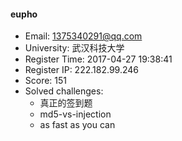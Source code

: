 #### eupho  

* Email: 1375340291@qq.com  
* University: 武汉科技大学  
* Register Time: 2017-04-27 19:38:41  
* Register IP: 222.182.99.246  
* Score: 151  
* Solved challenges: 
  * 真正的签到题  
  * md5-vs-injection  
  * as fast as you can  
